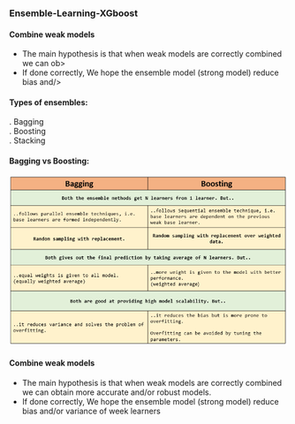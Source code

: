 ### Ensemble-Learning-XGboost  
  
#### Combine weak models

* The main hypothesis is that when weak models are correctly combined we can ob>
* If done correctly, We hope the ensemble model (strong model) reduce bias and/>
  
 
#### Types of ensembles: 
. Bagging   
. Boosting   
. Stacking  

#### Bagging vs Boosting:  
    
![image.png](images/baggingvsboosting.jpg)   
  

#### Combine weak models

* The main hypothesis is that when weak models are correctly combined we can obtain more accurate and/or robust models.  
* If done correctly, We hope the ensemble model (strong model) reduce bias and/or variance of week learners  

